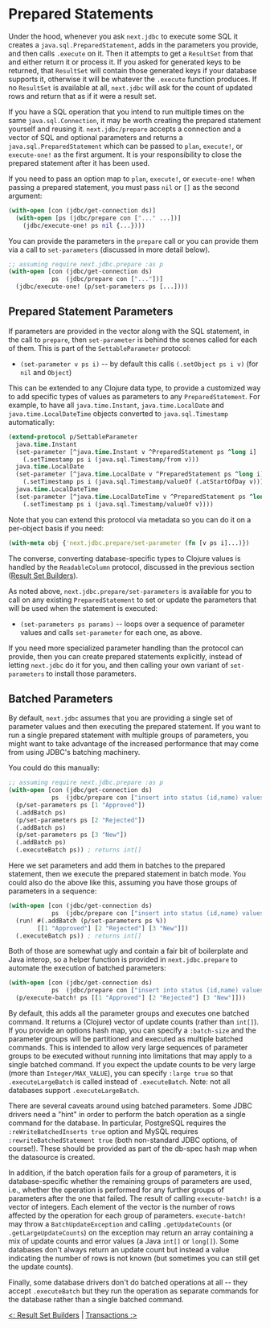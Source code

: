 # Prepared Statements

Under the hood, whenever you ask `next.jdbc` to execute some SQL it creates a `java.sql.PreparedStatement`, adds in the parameters you provide, and then calls `.execute` on it. Then it attempts to get a `ResultSet` from that and either return it or process it. If you asked for generated keys to be returned, that `ResultSet` will contain those generated keys if your database supports it, otherwise it will be whatever the `.execute` function produces. If no `ResultSet` is available at all, `next.jdbc` will ask for the count of updated rows and return that as if it were a result set.

If you have a SQL operation that you intend to run multiple times on the same `java.sql.Connection`, it may be worth creating the prepared statement yourself and reusing it. `next.jdbc/prepare` accepts a connection and a vector of SQL and optional parameters and returns a `java.sql.PreparedStatement` which can be passed to `plan`, `execute!`, or `execute-one!` as the first argument. It is your responsibility to close the prepared statement after it has been used.

If you need to pass an option map to `plan`, `execute!`, or `execute-one!` when passing a prepared statement, you must pass `nil` or `[]` as the second argument:

```clojure
(with-open [con (jdbc/get-connection ds)]
  (with-open [ps (jdbc/prepare con ["..." ...])]
    (jdbc/execute-one! ps nil {...})))
```

You can provide the parameters in the `prepare` call or you can provide them via a call to `set-parameters` (discussed in more detail below).

```clojure
;; assuming require next.jdbc.prepare :as p
(with-open [con (jdbc/get-connection ds)
            ps  (jdbc/prepare con ["..."])]
  (jdbc/execute-one! (p/set-parameters ps [...])))
```

## Prepared Statement Parameters

If parameters are provided in the vector along with the SQL statement, in the call to `prepare`, then `set-parameter` is behind the scenes called for each of them. This is part of the `SettableParameter` protocol:

* `(set-parameter v ps i)` -- by default this calls `(.setObject ps i v)` (for `nil` and `Object`)

This can be extended to any Clojure data type, to provide a customized way to add specific types of values as parameters to any `PreparedStatement`. For example, to have all `java.time.Instant`, `java.time.LocalDate` and `java.time.LocalDateTime` objects converted to `java.sql.Timestamp` automatically:

```clojure
(extend-protocol p/SettableParameter
  java.time.Instant
  (set-parameter [^java.time.Instant v ^PreparedStatement ps ^long i]
    (.setTimestamp ps i (java.sql.Timestamp/from v)))
  java.time.LocalDate
  (set-parameter [^java.time.LocalDate v ^PreparedStatement ps ^long i]
    (.setTimestamp ps i (java.sql.Timestamp/valueOf (.atStartOfDay v))))
  java.time.LocalDateTime
  (set-parameter [^java.time.LocalDateTime v ^PreparedStatement ps ^long i]
    (.setTimestamp ps i (java.sql.Timestamp/valueOf v))))
```

Note that you can extend this protocol via metadata so you can do it on a per-object basis if you need:

```clojure
(with-meta obj {'next.jdbc.prepare/set-parameter (fn [v ps i]...)})
```

The converse, converting database-specific types to Clojure values is handled by the `ReadableColumn` protocol, discussed in the previous section ([Result Set Builders](/doc/result-set-builders.md#readablecolumn)).

As noted above, `next.jdbc.prepare/set-parameters` is available for you to call on any existing `PreparedStatement` to set or update the parameters that will be used when the statement is executed:

* `(set-parameters ps params)` -- loops over a sequence of parameter values and calls `set-parameter` for each one, as above.

If you need more specialized parameter handling than the protocol can provide, then you can create prepared statements explicitly, instead of letting `next.jdbc` do it for you, and then calling your own variant of `set-parameters` to install those parameters.

## Batched Parameters

By default, `next.jdbc` assumes that you are providing a single set of parameter values and then executing the prepared statement. If you want to run a single prepared statement with multiple groups of parameters, you might want to take advantage of the increased performance that may come from using JDBC's batching machinery.

You could do this manually:

```clojure
;; assuming require next.jdbc.prepare :as p
(with-open [con (jdbc/get-connection ds)
            ps  (jdbc/prepare con ["insert into status (id,name) values (?,?)"])]
  (p/set-parameters ps [1 "Approved"])
  (.addBatch ps)
  (p/set-parameters ps [2 "Rejected"])
  (.addBatch ps)
  (p/set-parameters ps [3 "New"])
  (.addBatch ps)
  (.executeBatch ps)) ; returns int[]
```

Here we set parameters and add them in batches to the prepared statement, then we execute the prepared statement in batch mode. You could also do the above like this, assuming you have those groups of parameters in a sequence:

```clojure
(with-open [con (jdbc/get-connection ds)
            ps  (jdbc/prepare con ["insert into status (id,name) values (?,?)"])]
  (run! #(.addBatch (p/set-parameters ps %))
        [[1 "Approved"] [2 "Rejected"] [3 "New"]])
  (.executeBatch ps)) ; returns int[]
```

Both of those are somewhat ugly and contain a fair bit of boilerplate and Java interop, so a helper function is provided in `next.jdbc.prepare` to automate the execution of batched parameters:

```clojure
(with-open [con (jdbc/get-connection ds)
            ps  (jdbc/prepare con ["insert into status (id,name) values (?,?)"])]
  (p/execute-batch! ps [[1 "Approved"] [2 "Rejected"] [3 "New"]]))
```

By default, this adds all the parameter groups and executes one batched command. It returns a (Clojure) vector of update counts (rather than `int[]`). If you provide an options hash map, you can specify a `:batch-size` and the parameter groups will be partitioned and executed as multiple batched commands. This is intended to allow very large sequences of parameter groups to be executed without running into limitations that may apply to a single batched command. If you expect the update counts to be very large (more than `Integer/MAX_VALUE`), you can specify `:large true` so that `.executeLargeBatch` is called instead of `.executeBatch`. Note: not all databases support `.executeLargeBatch`.

There are several caveats around using batched parameters. Some JDBC drivers need a "hint" in order to perform the batch operation as a single command for the database. In particular, PostgreSQL requires the `:reWriteBatchedInserts true` option and MySQL requires `:rewriteBatchedStatement true` (both non-standard JDBC options, of course!). These should be provided as part of the db-spec hash map when the datasource is created.

In addition, if the batch operation fails for a group of parameters, it is database-specific whether the remaining groups of parameters are used, i.e., whether the operation is performed for any further groups of parameters after the one that failed. The result of calling `execute-batch!` is a vector of integers. Each element of the vector is the number of rows affected by the operation for each group of parameters. `execute-batch!` may throw a `BatchUpdateException` and calling `.getUpdateCounts` (or `.getLargeUpdateCounts`) on the exception may return an array containing a mix of update counts and error values (a Java `int[]` or `long[]`). Some databases don't always return an update count but instead a value indicating the number of rows is not known (but sometimes you can still get the update counts).

Finally, some database drivers don't do batched operations at all -- they accept `.executeBatch` but they run the operation as separate commands for the database rather than a single batched command.

[<: Result Set Builders](/doc/result-set-builders.md) | [Transactions :>](/doc/transactions.md)
